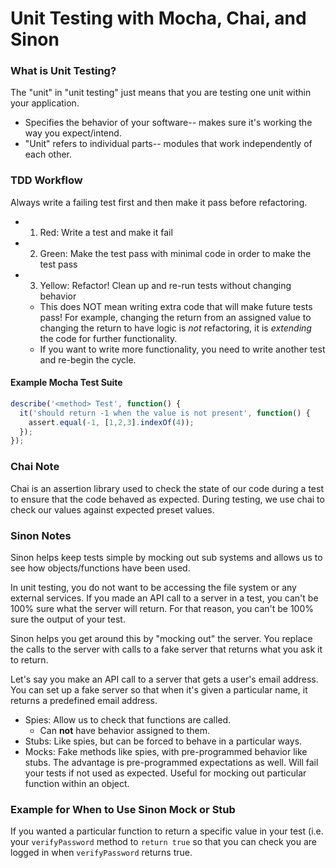 # Unit Testing with Mocha, Chai, and Sinon

### What is Unit Testing?

The "unit" in "unit testing" just means that you are testing one unit within your application.
- Specifies the behavior of your software-- makes sure it's working the way you expect/intend.
- "Unit" refers to individual parts-- modules that work independently of each other.

### TDD Workflow

Always write a failing test first and then make it pass before refactoring.

- 1. Red: Write a test and make it fail
- 2. Green: Make the test pass with minimal code in order to make the test pass
- 3. Yellow: Refactor! Clean up and re-run tests without changing behavior
  - This does NOT mean writing extra code that will make future tests pass! For example, changing the return from an assigned value to changing the return to have logic is _not_ refactoring, it is _extending_ the code for further functionality.
  - If you want to write more functionality, you need to write another test and re-begin the cycle.

#### Example Mocha Test Suite
```javascript
describe('<method> Test', function() {
  it('should return -1 when the value is not present', function() {
    assert.equal(-1, [1,2,3].indexOf(4));
  });
});
```

### Chai Note

Chai is an assertion library used to check the state of our code during a test to ensure that the code behaved as expected. During testing, we use chai to check our values against expected preset values.

### Sinon Notes

Sinon helps keep tests simple by mocking out sub systems and allows us to see how objects/functions have been used.

In unit testing, you do not want to be accessing the file system or any external services. If you made an API call to a server in a test, you can't be 100% sure what the server will return. For that reason, you can't be 100% sure the output of your test.

Sinon helps you get around this by "mocking out" the server. You replace the calls to the server with calls to a fake server that returns what you ask it to return.

Let's say you make an API call to a server that gets a user's email address. You can set up a fake server so that when it's given a particular name, it returns a predefined email address.

- Spies: Allow us to check that functions are called.
  - Can <b>not</b> have behavior assigned to them.
- Stubs: Like spies, but can be forced to behave in a particular ways.
- Mocks: Fake methods like spies, with pre-programmed behavior like stubs. The advantage is pre-programmed expectations as well. Will fail your tests if not used as expected. Useful for mocking out particular function within an object.

### Example for When to Use Sinon Mock or Stub
If you wanted a particular function to return a specific value in your test (i.e. your `verifyPassword` method to `return true` so that you can check you are logged in when `verifyPassword` returns true.
